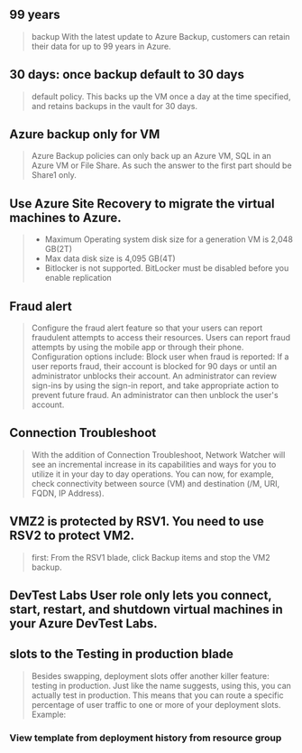 ## 99 years
> backup With the latest update to Azure Backup, customers can retain their data for up to 99 years in
Azure.

## 30 days: once backup default to 30 days
> default policy. This backs up the VM once a day at the time specified, and retains backups in the vault for 30 days.

## Azure backup only for VM
> Azure Backup policies can only back up an Azure VM, SQL in an Azure VM or File Share. As
such the answer to the first part should be Share1 only.

## Use Azure Site Recovery to migrate the virtual machines to Azure.
> - Maximum Operating system disk size for a generation VM is 2,048 GB(2T)
> - Max data disk size is 4,095 GB(4T)
> - Bitlocker is not supported. BitLocker must be disabled before you enable replication


## Fraud alert
> Configure the fraud alert feature so that your users can report fraudulent attempts to access their
resources. Users can report fraud attempts by using the mobile app or through their phone.
Configuration options include:
Block user when fraud is reported: If a user reports fraud, their account is blocked for 90 days or
until an administrator unblocks their account. An administrator can review sign-ins by using the
sign-in report, and take appropriate action to prevent future fraud. An administrator can then
unblock the user's account.

## Connection Troubleshoot
> With the addition of Connection Troubleshoot, Network Watcher will see an incremental increase
in its capabilities and ways for you to utilize it in your day to day operations. You can now, for
example, check connectivity between source (VM) and destination (/M, URI, FQDN, IP Address).

## VMZ2 is protected by RSV1. You need to use RSV2 to protect VM2.
> first: From the RSV1 blade, click Backup items and stop the VM2 backup. 

## DevTest Labs User role only lets you connect, start, restart, and shutdown virtual machines in your Azure DevTest Labs.

## slots to the Testing in production blade
> Besides swapping, deployment slots offer another killer feature: testing in production. Just like the
name suggests, using this, you can actually test in production. This means that you can route a
specific percentage of user traffic to one or more of your deployment slots.
Example:

### View template from deployment history from resource group